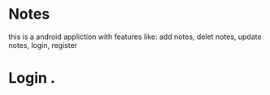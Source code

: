 # Notes
this is a android appliction with features like: add notes, delet notes, update notes, login, register

# Login .
<img sec="imges/login.png">

